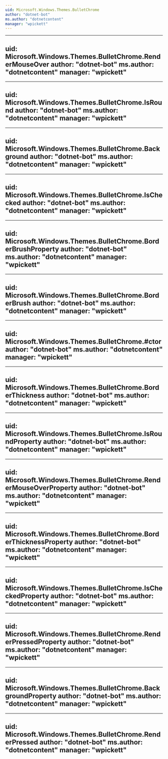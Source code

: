 ```yaml
---
uid: Microsoft.Windows.Themes.BulletChrome
author: "dotnet-bot"
ms.author: "dotnetcontent"
manager: "wpickett"
---
```


---
uid: Microsoft.Windows.Themes.BulletChrome.RenderMouseOver
author: "dotnet-bot"
ms.author: "dotnetcontent"
manager: "wpickett"
---

---
uid: Microsoft.Windows.Themes.BulletChrome.IsRound
author: "dotnet-bot"
ms.author: "dotnetcontent"
manager: "wpickett"
---

---
uid: Microsoft.Windows.Themes.BulletChrome.Background
author: "dotnet-bot"
ms.author: "dotnetcontent"
manager: "wpickett"
---

---
uid: Microsoft.Windows.Themes.BulletChrome.IsChecked
author: "dotnet-bot"
ms.author: "dotnetcontent"
manager: "wpickett"
---

---
uid: Microsoft.Windows.Themes.BulletChrome.BorderBrushProperty
author: "dotnet-bot"
ms.author: "dotnetcontent"
manager: "wpickett"
---

---
uid: Microsoft.Windows.Themes.BulletChrome.BorderBrush
author: "dotnet-bot"
ms.author: "dotnetcontent"
manager: "wpickett"
---

---
uid: Microsoft.Windows.Themes.BulletChrome.#ctor
author: "dotnet-bot"
ms.author: "dotnetcontent"
manager: "wpickett"
---

---
uid: Microsoft.Windows.Themes.BulletChrome.BorderThickness
author: "dotnet-bot"
ms.author: "dotnetcontent"
manager: "wpickett"
---

---
uid: Microsoft.Windows.Themes.BulletChrome.IsRoundProperty
author: "dotnet-bot"
ms.author: "dotnetcontent"
manager: "wpickett"
---

---
uid: Microsoft.Windows.Themes.BulletChrome.RenderMouseOverProperty
author: "dotnet-bot"
ms.author: "dotnetcontent"
manager: "wpickett"
---

---
uid: Microsoft.Windows.Themes.BulletChrome.BorderThicknessProperty
author: "dotnet-bot"
ms.author: "dotnetcontent"
manager: "wpickett"
---

---
uid: Microsoft.Windows.Themes.BulletChrome.IsCheckedProperty
author: "dotnet-bot"
ms.author: "dotnetcontent"
manager: "wpickett"
---

---
uid: Microsoft.Windows.Themes.BulletChrome.RenderPressedProperty
author: "dotnet-bot"
ms.author: "dotnetcontent"
manager: "wpickett"
---

---
uid: Microsoft.Windows.Themes.BulletChrome.BackgroundProperty
author: "dotnet-bot"
ms.author: "dotnetcontent"
manager: "wpickett"
---

---
uid: Microsoft.Windows.Themes.BulletChrome.RenderPressed
author: "dotnet-bot"
ms.author: "dotnetcontent"
manager: "wpickett"
---
